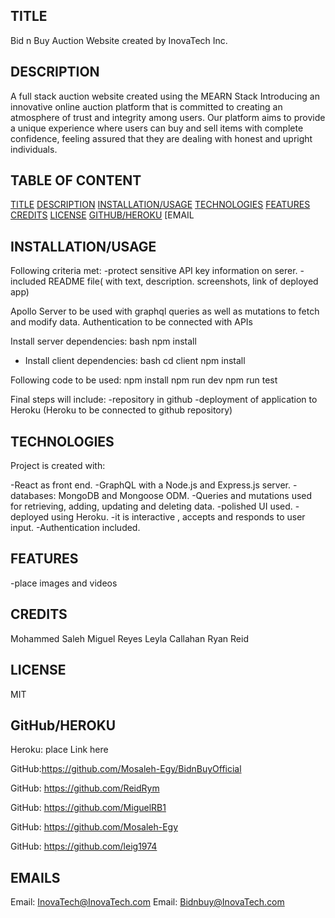 ## TITLE

Bid n Buy Auction Website created by InovaTech Inc.

## DESCRIPTION

A full stack auction website created using the MEARN Stack
Introducing an innovative online auction platform that is committed to creating an atmosphere of trust and integrity among users. Our platform aims to provide a unique experience where users can buy and sell items with complete confidence, feeling assured that they are dealing with honest and upright individuals.


## TABLE OF CONTENT

[TITLE](#title)
[DESCRIPTION](#description)
[INSTALLATION/USAGE](#installation/usage)
[TECHNOLOGIES](#technologies)
[FEATURES](#features)
[CREDITS](#credits)
[LICENSE](#license)
[GITHUB/HEROKU](#github/heroku)
[EMAIL[](#email)


## INSTALLATION/USAGE

Following criteria met: 
-protect sensitive API key information on serer.
-included README file( with text, description. screenshots, link of deployed app)

Apollo Server to be used with graphql queries as well as mutations to fetch and modify data.
Authentication to be connected with APIs

Install server dependencies: bash
npm install

- Install client dependencies: bash
cd client
npm install

Following code to be used: 
npm install
npm run dev
npm run test

Final steps will include:
-repository in github
-deployment of application to Heroku (Heroku to be connected to github repository)


## TECHNOLOGIES

Project is created with:

-React as front end.
-GraphQL with a Node.js and Express.js server.
-databases: MongoDB and Mongoose ODM.
-Queries and mutations used for retrieving, adding, updating and deleting data.
-polished UI used.
-deployed using Heroku.
-it is interactive , accepts and responds to user input.
-Authentication included.
 
## FEATURES

-place images and videos


## CREDITS
Mohammed Saleh
Miguel Reyes
Leyla Callahan
Ryan Reid


## LICENSE
MIT 

## GitHub/HEROKU
Heroku: place Link here 

GitHub:https://github.com/Mosaleh-Egy/BidnBuyOfficial

GitHub: https://github.com/ReidRym

GitHub: https://github.com/MiguelRB1

GitHub: https://github.com/Mosaleh-Egy

GitHub: https://github.com/leig1974


## EMAILS

Email: InovaTech@InovaTech.com
Email: Bidnbuy@InovaTech.com